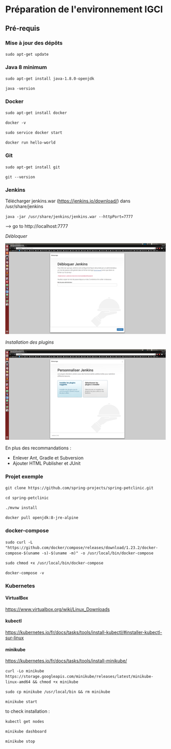 # Préparation de l'environnement IGCI

## Pré-requis

### Mise à jour des dépôts
`sudo apt-get update`

### Java 8 minimum
`sudo apt-get install java-1.8.0-openjdk`

`java -version`

### Docker
`sudo apt-get install docker`

`docker -v`

`sudo service docker start`

`docker run hello-world`

### Git
`sudo apt-get install git`

`git --version`

### Jenkins

Télécharger jenkins.war (https://jenkins.io/download/) dans /usr/share/jenkins

`java -jar /usr/share/jenkins/jenkins.war --httpPort=7777`

--> go to http://localhost:7777

_Débloquer_

![](install_IGCI_1.png)

_Installation des plugins_

![](install_IGCI_2.png)

En plus des recommandations :
  - Enlever Ant, Gradle et Subversion
  - Ajouter HTML Publisher et JUnit

### Projet exemple

`git clone https://github.com/spring-projects/spring-petclinic.git`

`cd spring-petclinic`

`./mvnw install`

`docker pull openjdk:8-jre-alpine`

### docker-compose

`sudo curl -L "https://github.com/docker/compose/releases/download/1.23.2/docker-compose-$(uname -s)-$(uname -m)" -o /usr/local/bin/docker-compose`

`sudo chmod +x /usr/local/bin/docker-compose`

`docker-compose -v`

### Kubernetes

#### VirtualBox

https://www.virtualbox.org/wiki/Linux_Downloads

#### kubectl

https://kubernetes.io/fr/docs/tasks/tools/install-kubectl/#installer-kubectl-sur-linux

#### minikube

https://kubernetes.io/fr/docs/tasks/tools/install-minikube/

`curl -Lo minikube https://storage.googleapis.com/minikube/releases/latest/minikube-linux-amd64 && chmod +x minikube`

`sudo cp minikube /usr/local/bin && rm minikube`

`minikube start`

to check installation :

`kubectl get nodes`

`minikube dashboard`

`minikube stop`
